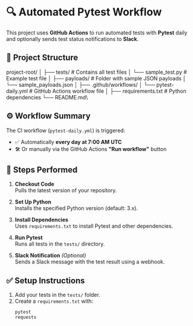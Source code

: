 # 🔍 Automated Pytest Workflow

This project uses **GitHub Actions** to run automated tests with **Pytest** daily and optionally sends test status notifications to **Slack**.

## 📁 Project Structure
project-root/
│
├── tests/ # Contains all test files
│ └── sample_test.py # Example test file
│
├── payloads/ # Folder with sample JSON payloads
│ └── sample_payloads.json
│
├── .github/workflows/
│ └── pytest-daily.yml # GitHub Actions workflow file
│
├── requirements.txt # Python dependencies
└── README.md\

## ⚙️ Workflow Summary

The CI workflow (`pytest-daily.yml`) is triggered:

- ✅ Automatically **every day at 7:00 AM UTC**
- 🛠️ Or manually via the GitHub Actions **"Run workflow"** button

## 🔧 Steps Performed

1. **Checkout Code**  
   Pulls the latest version of your repository.

2. **Set Up Python**  
   Installs the specified Python version (default: 3.x).

3. **Install Dependencies**  
   Uses `requirements.txt` to install Pytest and other dependencies.

4. **Run Pytest**  
   Runs all tests in the `tests/` directory.

5. **Slack Notification** *(Optional)*  
   Sends a Slack message with the test result using a webhook.

## ✅ Setup Instructions

1. Add your tests in the `tests/` folder.
2. Create a `requirements.txt` with:
   ```text
   pytest
   requests